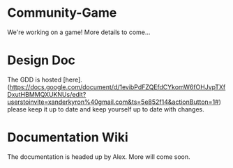 # Community-Game
We're working on a game! More details to come...

# Design Doc
The GDD is hosted [here].(https://docs.google.com/document/d/1evibPdFZQEfdCYkomW6fOHJvpTXfDxutHBMMQXUKNUs/edit?userstoinvite=xanderkyron%40gmail.com&ts=5e852f14&actionButton=1#) please keep it up to date and keep yourself up to date with changes.

# Documentation Wiki
The documentation is headed up by Alex. More will come soon.
